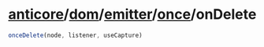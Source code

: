 # [anticore](../../../../#reference)/[dom](../../../#reference)/[emitter](../../#reference)/[once](../#reference)/<a name="reference">onDelete</a>

```js
onceDelete(node, listener, useCapture)
```